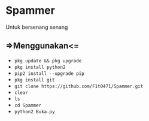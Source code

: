 # Spammer
Untuk bersenang senang
<h2> =>Menggunakan<= </h2>
<ul>
<li><code>pkg update && pkg upgrade</code></li>
<li><code>pkg install python2</code></li>
<li><code>pip2 install --upgrade pip</code></li>
<li><code>pkg install git</code></li>
<li><code>git clone https://github.com/F1t0471/Spammer.git</code></li>
<li><code>clear</code></li>
<li><code>ls</code></li>
<li><code>cd Spammer</code></li>
<li><code>python2 Buka.py</code></li>
</ul>
<br />
<br />
